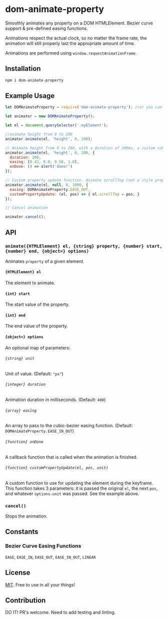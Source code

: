 # dom-animate-property
Smoothly animates any property on a DOM HTMLElement. Bezier curve support & pre-defined easing functions.

Animations respect the actual clock, so no matter the frame rate, the animation will still properly last the appropriate amount of time.

Animations are performed using `window.requestAnimationFrame`.

## Installation

```bash
npm i dom-animate-property
```

## Example Usage

```javascript
let DOMAnimateProperty = require('dom-animate-property'); //or you can use import, too

let animator = new DOMAnimateProperty();

let el = document.querySelector('.myElement');

//animate height from 0 to 200
animator.animate(el, 'height', 0, 200);

// Animate height from 0 to 200, with a duration of 200ms, a custom cubic-bezier easing function, and callback
animator.animate(el, 'height', 0, 200, {
  duration: 200,
  easing: [0.42, 0.0, 0.58, 1.0],
  onDone: () => alert('done!')
});

// Custom property update function. Animate scrollTop (not a style property) from 0 to 1000 and pre-defined easing function
animator.animate(el, null, 0, 1000, {
  easing: DOMAnimateProperty.EASE_OUT,
  customPropertyUpdate: (el, pos) => { el.scrollTop = pos; }
});

// Cancel animation

animator.cancel();

```

## API

### `animate({HTMLElement} el, {string} property, {number} start, {number} end, {object=} options)`

Animates `property` of a given element.

#### `{HTMLElement} el`

The element to animate.

#### `{int} start`

The start value of the property.

#### `{int} end`

The end value of the property.

#### `{object=} options`

An optional map of parameters:

###### `{string} unit`

Unit of value. (Default: `"px"`)

###### `{integer} duration`

Animation duration in milliseconds. (Default: `400`)

###### `{array} easing`

An array to pass to the cubic-bezier easing function. (Default: `DOMAnimateProperty.EASE_IN_OUT`)

###### `{function} onDone`

A callback function that is called when the animation is finished.

###### `{function} customPropertyUpdate(el, pos, unit)`

A custom function to use for updating the element during the keyframe. This function takes 3 parameters: it is passed
the original `el`, the next `pos`, and whatever `options.unit` was passed. See the example above.

### `cancel()`

Stops the animation.

## Constants

### Bezier Curve Easing Functions

`EASE`, `EASE_IN`, `EASE_OUT`, `EASE_IN_OUT`, `LINEAR`

## License

[MIT](https://github.com/mhweiner/mr-router/blob/master/LICENSE). Free to use in all your things!

## Contribution

DO IT! PR's welcome. Need to add testing and linting.